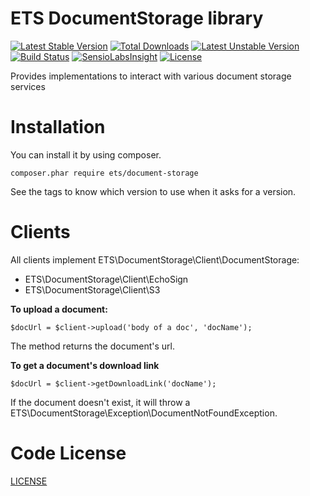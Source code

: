 # ETS DocumentStorage library

[![Latest Stable Version](https://poser.pugx.org/ets/document-storage/v/stable.svg)](https://packagist.org/packages/ets/document-storage)
[![Total Downloads](https://poser.pugx.org/ets/document-storage/downloads.svg)](https://packagist.org/packages/ets/document-storage)
[![Latest Unstable Version](https://poser.pugx.org/ets/document-storage/v/unstable.svg)](https://packagist.org/packages/ets/document-storage)
[![Build Status](https://travis-ci.org/ETSGlobal/document-storage.png)](https://travis-ci.org/ETSGlobal/document-storage)
[![SensioLabsInsight](https://insight.sensiolabs.com/projects/5b12c51f-2338-40b3-95a6-fee5cee48993/mini.png)](https://insight.sensiolabs.com/projects/5b12c51f-2338-40b3-95a6-fee5cee48993)
[![License](https://poser.pugx.org/ets/document-storage/license.svg)](https://packagist.org/packages/ets/document-storage)

Provides implementations to interact with various document storage services

Installation
============
You can install it by using composer.
```
composer.phar require ets/document-storage
```
See the tags to know which version to use when it asks for a version.

Clients
=======
All clients implement ETS\DocumentStorage\Client\DocumentStorage:
- ETS\DocumentStorage\Client\EchoSign
- ETS\DocumentStorage\Client\S3

**To upload a document:**
```
$docUrl = $client->upload('body of a doc', 'docName');
```
The method returns the document's url.

**To get a document's download link**
```
$docUrl = $client->getDownloadLink('docName');
```
If the document doesn't exist, it will throw a ETS\DocumentStorage\Exception\DocumentNotFoundException.

Code License
============
[LICENSE](https://github.com/ETSGlobal/document-storage/blob/master/LICENSE)
